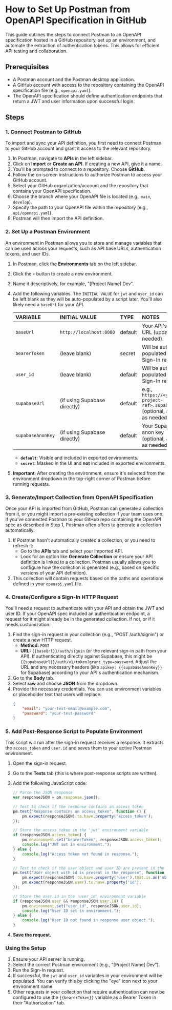 # How to Set Up Postman from OpenAPI Specification in GitHub

This guide outlines the steps to connect Postman to an OpenAPI specification hosted in a GitHub repository, set up an environment, and automate the extraction of authentication tokens. This allows for efficient API testing and collaboration.

## Prerequisites

*   A Postman account and the Postman desktop application.
*   A GitHub account with access to the repository containing the OpenAPI specification file (e.g., `openapi.yaml`).
*   The OpenAPI specification should define authentication endpoints that return a JWT and user information upon successful login.

## Steps

### 1. Connect Postman to GitHub

To import and sync your API definition, you first need to connect Postman to your GitHub account and grant it access to the relevant repository.

1.  In Postman, navigate to **APIs** in the left sidebar.
2.  Click on **Import** or **Create an API**. If creating a new API, give it a name.
3.  You'll be prompted to connect to a repository. Choose **GitHub**.
4.  Follow the on-screen instructions to authorize Postman to access your GitHub account.
5.  Select your GitHub organization/account and the repository that contains your OpenAPI specification.
6.  Choose the branch where your OpenAPI file is located (e.g., `main`, `develop`).
7.  Specify the path to your OpenAPI file within the repository (e.g., `api/openapi.yaml`).
8.  Postman will then import the API definition.

### 2. Set Up a Postman Environment

An environment in Postman allows you to store and manage variables that can be used across your requests, such as API base URLs, authentication tokens, and user IDs.

1.  In Postman, click the **Environments** tab on the left sidebar.
2.  Click the `+` button to create a new environment.
3.  Name it descriptively, for example, "[Project Name] Dev".
4.  Add the following variables. The `INITIAL VALUE` for `jwt` and `user_id` can be left blank as they will be auto-populated by a script later. You'll also likely need a `baseUrl` for your API.

    | VARIABLE    | INITIAL VALUE                 | TYPE    | NOTES                                                                   |
    | :---------- | :---------------------------- | :------ | :---------------------------------------------------------------------- |
    | `baseUrl`   | `http://localhost:8080`       | default | Your API's base URL (update as needed).                                 |
    | `bearerToken`       | (leave blank)                 | secret  | Will be auto-populated by the Sign-In request.                          |
    | `user_id`   | (leave blank)                 | default | Will be auto-populated by the Sign-In request.                          |
    | `supabaseUrl` | (if using Supabase directly)  | default | e.g., `https://<your-project-ref>.supabase.co` (optional, adjust as needed) |
    | `supabaseAnonKey` | (if using Supabase directly) | default | Your Supabase anon key (optional, adjust as needed)                     |

    *   **`default`**: Visible and included in exported environments.
    *   **`secret`**: Masked in the UI and **not** included in exported environments.

5.  **Important**: After creating the environment, ensure it's selected from the environment dropdown in the top-right corner of Postman before running requests.

### 3. Generate/Import Collection from OpenAPI Specification

Once your API is imported from GitHub, Postman can generate a collection from it, or you might import a pre-existing collection if your team uses one. If you've connected Postman to your GitHub repo containing the OpenAPI spec as described in Step 1, Postman often offers to generate a collection automatically.

1.  If Postman hasn't automatically created a collection, or you need to refresh it:
    *   Go to the **APIs** tab and select your imported API.
    *   Look for an option like **Generate Collection** or ensure your API definition is linked to a collection. Postman usually allows you to configure how the collection is generated (e.g., based on specific versions of your API definition).
2.  This collection will contain requests based on the paths and operations defined in your `openapi.yaml` file.

### 4. Create/Configure a Sign-In HTTP Request

You'll need a request to authenticate with your API and obtain the JWT and user ID. If your OpenAPI spec included an authentication endpoint, a request for it might already be in the generated collection. If not, or if it needs customization:

1.  Find the sign-in request in your collection (e.g., "POST /auth/signin") or create a new HTTP request.
    *   **Method:** `POST`
    *   **URL:** `{{baseUrl}}/auth/signin` (or the relevant sign-in path from your API). If authenticating directly against Supabase, this might be `{{supabaseUrl}}/auth/v1/token?grant_type=password`. Adjust the URL and any necessary headers (like `apikey: {{supabaseAnonKey}}` for Supabase) according to your API's authentication mechanism.
2.  Go to the **Body** tab.
3.  Select **raw** and choose **JSON** from the dropdown.
4.  Provide the necessary credentials. You can use environment variables or placeholder text that users will replace:
    ```json
    {
        "email": "your-test-email@example.com",
        "password": "your-test-password"
    }
    ```

### 5. Add Post-Response Script to Populate Environment

This script will run after the sign-in request receives a response. It extracts the `access_token` and `user.id` and saves them to your active Postman environment.

1.  Open the sign-in request.
2.  Go to the **Tests** tab (this is where post-response scripts are written).
3.  Add the following JavaScript code:

    ```javascript
    // Parse the JSON response
    var responseJSON = pm.response.json();

    // Test to check if the response contains an access token
    pm.test("Response contains an access_token", function () {
        pm.expect(responseJSON).to.have.property('access_token');
    });

    // Store the access_token in the 'jwt' environment variable
    if (responseJSON.access_token) {
        pm.environment.set("bearerToken", responseJSON.access_token);
        console.log("JWT set in environment.");
    } else {
        console.log("Access token not found in response.");
    }

    // Test to check if the user object and user ID are present in the response
    pm.test("User object with id is present in the response", function () {
        pm.expect(responseJSON).to.have.property('user').that.is.an('object');
        pm.expect(responseJSON.user).to.have.property('id');
    });

    // Store the user.id in the 'user_id' environment variable
    if (responseJSON.user && responseJSON.user.id) {
        pm.environment.set("user_id", responseJSON.user.id);
        console.log("User ID set in environment.");
    } else {
        console.log("User ID not found in response user object.");
    }
    ```

4.  **Save the request.**

### Using the Setup

1.  Ensure your API server is running.
2.  Select the correct Postman environment (e.g., "[Project Name] Dev").
3.  Run the Sign-In request.
4.  If successful, the `jwt` and `user_id` variables in your environment will be populated. You can verify this by clicking the "eye" icon next to your environment name.
5.  Other requests in your collection that require authentication can now be configured to use the `{{bearerToken}}` variable as a Bearer Token in their "Authorization" tab.
